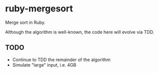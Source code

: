 ruby-mergesort
==============

Merge sort in Ruby.  

Although the algorithm is well-known, the code here will evolve via TDD.

## TODO

  * Continue to TDD the remainder of the algorithm
  * Simulate "large" input, i.e. 4GB
